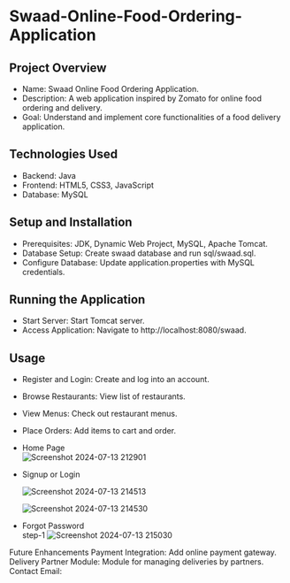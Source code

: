 # Swaad-Online-Food-Ordering-Application
## Project Overview
- Name: Swaad Online Food Ordering Application.
- Description: A web application inspired by Zomato for online food ordering and delivery.
- Goal: Understand and implement core functionalities of a food delivery application.

## Technologies Used
- Backend: Java
- Frontend: HTML5, CSS3, JavaScript
- Database: MySQL

## Setup and Installation
- Prerequisites: JDK, Dynamic Web Project, MySQL, Apache Tomcat.
- Database Setup: Create swaad database and run sql/swaad.sql.
- Configure Database: Update application.properties with MySQL credentials.

## Running the Application
- Start Server: Start Tomcat server.
- Access Application: Navigate to http://localhost:8080/swaad.

## Usage
- Register and Login: Create and log into an account.
- Browse Restaurants: View list of restaurants.
- View Menus: Check out restaurant menus.
- Place Orders: Add items to cart and order.

- Home Page
  </br>
  ![Screenshot 2024-07-13 212901](https://github.com/user-attachments/assets/b381c5a2-ff01-4f2e-a612-c578a0acc0ff)

- Signup or Login
  
  ![Screenshot 2024-07-13 214513](https://github.com/user-attachments/assets/56f1268f-3680-4784-88dc-1d94ff2595c9)
  
  ![Screenshot 2024-07-13 214530](https://github.com/user-attachments/assets/3f98a020-b823-4b23-b08f-c1ef1dcb4e89)

- Forgot Password</br>
  step-1
  ![Screenshot 2024-07-13 215030](https://github.com/user-attachments/assets/6f57762e-45b4-45f5-9326-05a31ced8b62)


Future Enhancements
Payment Integration: Add online payment gateway.
Delivery Partner Module: Module for managing deliveries by partners.
Contact
Email: 
